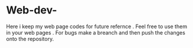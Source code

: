 # Web-dev-
 Here i keep my web page codes for future refernce . 
 Feel free to use them in your web pages . 
 For bugs make a breanch and then push the changes onto the repository.
